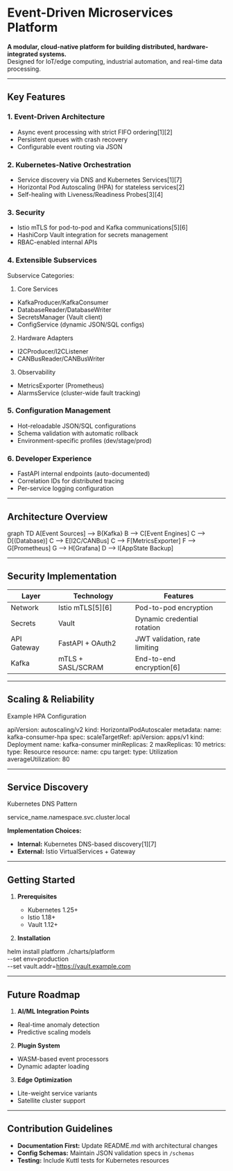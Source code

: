 # Event-Driven Microservices Platform

**A modular, cloud-native platform for building distributed, hardware-integrated systems.**  
Designed for IoT/edge computing, industrial automation, and real-time data processing.

---

## Key Features

### 1. **Event-Driven Architecture**
   - Async event processing with strict FIFO ordering[1][2]
   - Persistent queues with crash recovery
   - Configurable event routing via JSON

### 2. **Kubernetes-Native Orchestration**
   - Service discovery via DNS and Kubernetes Services[1][7]
   - Horizontal Pod Autoscaling (HPA) for stateless services[2]
   - Self-healing with Liveness/Readiness Probes[3][4]

### 3. **Security**
   - Istio mTLS for pod-to-pod and Kafka communications[5][6]
   - HashiCorp Vault integration for secrets management
   - RBAC-enabled internal APIs

### 4. **Extensible Subservices**

Subservice Categories:

1. Core Services
  - KafkaProducer/KafkaConsumer
  - DatabaseReader/DatabaseWriter
  - SecretsManager (Vault client)
  - ConfigService (dynamic JSON/SQL configs)
2. Hardware Adapters
  - I2CProducer/I2CListener
  - CANBusReader/CANBusWriter
3. Observability
  - MetricsExporter (Prometheus)
  - AlarmsService (cluster-wide fault tracking)


### 5. **Configuration Management**
   - Hot-reloadable JSON/SQL configurations
   - Schema validation with automatic rollback
   - Environment-specific profiles (dev/stage/prod)

### 6. **Developer Experience**
   - FastAPI internal endpoints (auto-documented)
   - Correlation IDs for distributed tracing
   - Per-service logging configuration

---

## Architecture Overview

graph TD
A[Event Sources] --> B{Kafka}
B --> C[Event Engines]
C --> D[(Database)]
C --> E[I2C/CANBus]
C --> F[MetricsExporter]
F --> G[Prometheus]
G --> H[Grafana]
D --> I[AppState Backup]

---

## Security Implementation

| Layer          | Technology                  | Features                                  |
|----------------|-----------------------------|-------------------------------------------|
| Network        | Istio mTLS[5][6]            | Pod-to-pod encryption                    |
| Secrets        | Vault                       | Dynamic credential rotation              |
| API Gateway    | FastAPI + OAuth2            | JWT validation, rate limiting            |
| Kafka          | mTLS + SASL/SCRAM           | End-to-end encryption[6]                 |

---

## Scaling & Reliability

Example HPA Configuration

apiVersion: autoscaling/v2
kind: HorizontalPodAutoscaler
metadata:
name: kafka-consumer-hpa
spec:
scaleTargetRef:
apiVersion: apps/v1
kind: Deployment
name: kafka-consumer
minReplicas: 2
maxReplicas: 10
metrics:
  type: Resource
  resource:
  name: cpu
  target:
    type: Utilization
    averageUtilization: 80

---

## Service Discovery

Kubernetes DNS Pattern

service_name.namespace.svc.cluster.local


**Implementation Choices:**
- **Internal:** Kubernetes DNS-based discovery[1][7]
- **External:** Istio VirtualServices + Gateway

---

## Getting Started

1. **Prerequisites**
   - Kubernetes 1.25+
   - Istio 1.18+
   - Vault 1.12+

2. **Installation**

helm install platform ./charts/platform \
--set env=production \
--set vault.addr=https://vault.example.com

---

## Future Roadmap

1. **AI/ML Integration Points**
- Real-time anomaly detection
- Predictive scaling models

2. **Plugin System**
- WASM-based event processors
- Dynamic adapter loading

3. **Edge Optimization**
- Lite-weight service variants
- Satellite cluster support

---

## Contribution Guidelines

- **Documentation First:** Update README.md with architectural changes
- **Config Schemas:** Maintain JSON validation specs in `/schemas`
- **Testing:** Include Kuttl tests for Kubernetes resources

